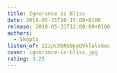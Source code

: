 ```yaml
---
title: Ignorance is Bliss
date: 2019-05-31T10:15:00+0100
release: 2019-05-31T12:00:00+0100
authors:
  - Skepta
listen_of: 22zpCX6Nb9ppOVklalvGec
cover: ignorance-is-bliss.jpg
rating: 3.25
---
```

